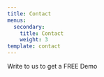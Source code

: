 ```yaml
---
title: Contact
menus:
  secondary:
    title: Contact
    weight: 3
template: contact
---
```

Write to us to get a FREE Demo
